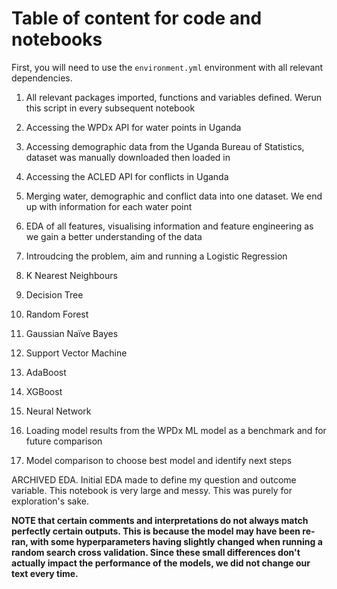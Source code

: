 # Table of content for code and notebooks

First, you will need to use the `environment.yml` environment with all relevant dependencies.

1. All relevant packages imported, functions and variables defined. Werun this script in every subsequent notebook

2. Accessing the WPDx API for water points in Uganda

3. Accessing demographic data from the Uganda Bureau of Statistics, dataset was manually downloaded then loaded in

4. Accessing the ACLED API for conflicts in Uganda

5. Merging water, demographic and conflict data into one dataset. We end up with information for each water point

6. EDA of all features, visualising information and feature engineering as we gain a better understanding of the data

7. Introudcing the problem, aim and running a Logistic Regression

8. K Nearest Neighbours

9. Decision Tree

10. Random Forest

11. Gaussian Naïve Bayes

12. Support Vector Machine

13. AdaBoost

14. XGBoost

15. Neural Network

16. Loading model results from the WPDx ML model as a benchmark and for future comparison

17. Model comparison to choose best model and identify next steps

ARCHIVED EDA. Initial EDA made to define my question and outcome variable. This notebook is very large and messy. This was purely for exploration's sake.

**NOTE that certain comments and interpretations do not always match perfectly certain outputs. This is because the model may have been re-ran, with some hyperparameters having slightly changed when running a random search cross validation. Since these small differences don't actually impact the performance of the models, we did not change our text every time.**